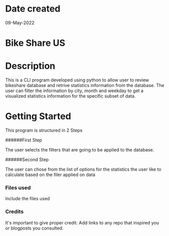 # Date created

09-May-2022

# Bike Share US

# Description
This is a CLI program developed using python to allow user to review bikeshare database and retrive statistics information from the database. The user can filter the information by city, month and weekday to get a visualized statistics information for the specific subset of data.

# Getting  Started

This program is structured in 2 Steps 

######First Step

The user selects the filters that are going to be applied to the database.

######Second Step 

The user can chose from the list of options for the statistics the user like to calculate based on the filer applied on data 


### Files used
Include the files used

### Credits
It's important to give proper credit. Add links to any repo that inspired you or blogposts you consulted.

